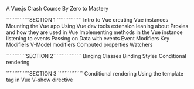 A Vue.js Crash Course By Zero to Mastery

``````````````SECTION 1 ```````````````
Intro to Vue
creating Vue instances
Mounting the Vue app
Using Vue dev tools extension
leaning about Proxies and how they are used in Vue
Implementing methods in the Vue instance
listening to events
Passing on Data with events
Event Modifiers
Key Modifiers
V-Model modifiers
Computed properties
Watchers


````````````SECTION 2`````````````````
Binging Classes
Binding Styles
Conditional rendering

``````````````SECTION 3 ```````````````
Conditional rendering
Using the template tag in Vue
V-show directive
